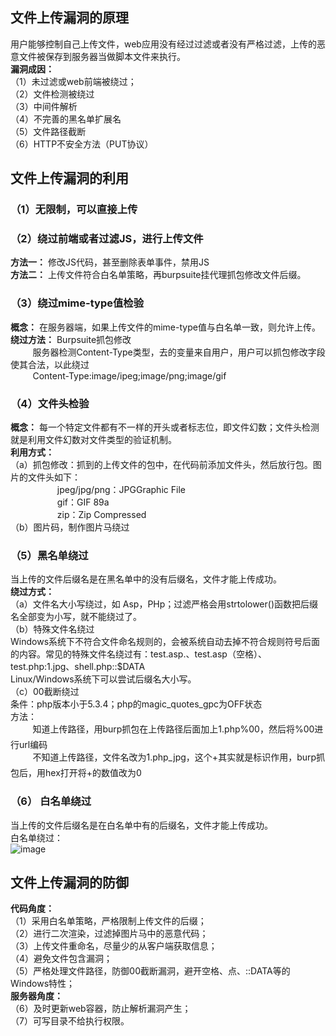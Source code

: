 ## 文件上传漏洞的原理
用户能够控制自己上传文件，web应用没有经过过滤或者没有严格过滤，上传的恶意文件被保存到服务器当做脚本文件来执行。</br>
**漏洞成因：**  </br>
（1）未过滤或web前端被绕过；</br>
（2）文件检测被绕过</br>
（3）中间件解析</br>
（4）不完善的黑名单扩展名</br>
（5）文件路径截断</br>
（6）HTTP不安全方法（PUT协议）

## 文件上传漏洞的利用
### （1）无限制，可以直接上传
### （2）绕过前端或者过滤JS，进行上传文件
**方法一：**  修改JS代码，甚至删除表单事件，禁用JS</br>
**方法二：**  上传文件符合白名单策略，再burpsuite挂代理抓包修改文件后缀。
### （3）绕过mime-type值检验
**概念：** 在服务器端，如果上传文件的mime-type值与白名单一致，则允许上传。</br>
**绕过方法：** Burpsuite抓包修改</br>
         服务器检测Content-Type类型，去的变量来自用户，用户可以抓包修改字段使其合法，以此绕过</br>
         Content-Type:image/ipeg;image/png;image/gif</br>
### （4）文件头检验
**概念：** 每一个特定文件都有不一样的开头或者标志位，即文件幻数；文件头检测就是利用文件幻数对文件类型的验证机制。</br>
**利用方式：**  </br>
（a）抓包修改：抓到的上传文件的包中，在代码前添加文件头，然后放行包。图片的文件头如下：</br>
                   jpeg/jpg/png：JPGGraphic File</br>
                   gif：GIF 89a</br>
                   zip：Zip Compressed</br>
（b）图片码，制作图片马绕过
### （5）黑名单绕过
当上传的文件后缀名是在黑名单中的没有后缀名，文件才能上传成功。</br>
**绕过方式：**  </br>
（a）文件名大小写绕过，如 Asp，PHp；过滤严格会用strtolower()函数把后缀名全部变为小写，就不能绕过了。</br>
（b）特殊文件名绕过</br>
Windows系统下不符合文件命名规则的，会被系统自动去掉不符合规则符号后面的内容。常见的特殊文件名绕过有：test.asp.、test.asp（空格）、test.php:1.jpg、shell.php::$DATA</br>
Linux/Windows系统下可以尝试后缀名大小写。</br>
（c）00截断绕过</br>
条件：php版本小于5.3.4；php的magic_quotes_gpc为OFF状态</br>
方法：</br>
         知道上传路径，用burp抓包在上传路径后面加上1.php%00，然后将%00进行url编码</br>
         不知道上传路径，文件名改为1.php_jpg，这个+其实就是标识作用，burp抓包后，用hex打开将+的数值改为0</br>
### （6） 白名单绕过
当上传的文件后缀名是在白名单中有的后缀名，文件才能上传成功。</br>
白名单绕过：</br>
![image](https://github.com/n4ttt/Sec-Note/assets/32692640/72069367-841e-4326-963e-f363ac091dfc)


## 文件上传漏洞的防御
**代码角度：**  </br>
（1）采用白名单策略，严格限制上传文件的后缀；</br>
（2）进行二次渲染，过滤掉图片马中的恶意代码；</br>
（3）上传文件重命名，尽量少的从客户端获取信息；</br>
（4）避免文件包含漏洞；</br>
（5）严格处理文件路径，防御00截断漏洞，避开空格、点、::DATA等的Windows特性；</br>
**服务器角度：**  </br>
（6）及时更新web容器，防止解析漏洞产生；</br>
（7）可写目录不给执行权限。
